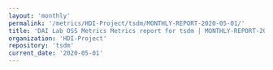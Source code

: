 ```yaml
---
layout: 'monthly'
permalink: '/metrics/HDI-Project/tsdm/MONTHLY-REPORT-2020-05-01/'
title: 'DAI Lab OSS Metrics Metrics report for tsdm | MONTHLY-REPORT-2020-05-01'
organization: 'HDI-Project'
repository: 'tsdm'
current_date: '2020-05-01'
---
```


